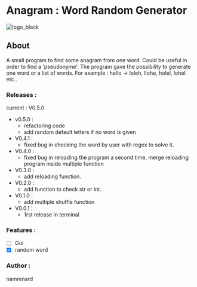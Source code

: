 # Anagram : Word Random Generator

![logo_black](https://user-images.githubusercontent.com/87765071/127388530-5cf0ea97-e660-4811-bd79-7a5f18c4a9a0.png)

## About

A small program to find some anagram from one word.
Could be useful in order to find a 'pseudonyme'.
The program gave the possibility to generate one word or a list of words.
For example :  hello -> loleh, llohe, holel, lohel etc..


### Releases :

current : V0.5.0 

* v0.5.0 : 
  * refactoring code 
  * add random default letters if no word is given
* V0.4.1 : 
  * fixed bug in checking the word by user with regex to solve it.
* V0.4.0 : 
  * fixed bug in reloading the program a second time, merge reloading program inside multiple function
* V0.3.0 : 
  * add reloading function.
* V0.2.0 : 
  * add function to check str or int.
* V0.1.0 : 
  * add multiple shuffle function
* V0.0.1 : 
  * 1rst release in terminal

### Features :
* [ ] Gui
* [x] random word

### Author : 

namrenard